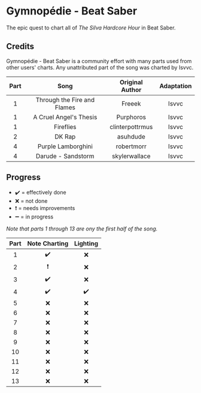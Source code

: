 # Gymnopédie - Beat Saber 

The epic quest to chart all of _The SiIva Hardcore Hour_ in Beat Saber.

## Credits

Gymnopédie - Beat Saber is a community effort with many parts used from other users' charts. Any unattributed part of the song was charted by Isvvc.

| Part |            Song           | Original Author | Adaptation |
|:----:|:-------------------------:|:---------------:|:----------:|
|  1   |Through the Fire and Flames|     Freeek      |   Isvvc    |
|  1   |   A Cruel Angel's Thesis  |    Purphoros    |   Isvvc    |
|  1   |          Fireflies        | clinterpottrmus |   Isvvc    |
|  2   |           DK Rap          |     asuhdude    |   Isvvc    |
|  4   |      Purple Lamborghini   |    robertmorr   |   Isvvc    |
|  4   |      Darude - Sandstorm   |  skylerwallace  |   Isvvc    |

## Progress

* ✔️ = effectively done
* ❌ = not done
* ❗ = needs improvements
* ➖ = in progress

_Note that parts 1 through 13 are ony the first half of the song._

| Part | Note Charting | Lighting |
|:----:|:-------------:|:--------:|
| 1 |✔️|❌|
| 2 |❗|❌|
| 3 |✔️|❌|
| 4 |✔️|✔️|
| 5 |❌|❌|
| 6 |❌|❌|
| 7 |❌|❌|
| 8 |❌|❌|
| 9 |❌|❌|
| 10 |❌|❌|
| 11 |❌|❌|
| 12 |❌|❌|
| 13 |❌|❌|
